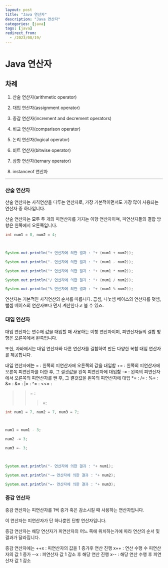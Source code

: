 ```yaml
---
layout: post
title: "Java 연산자"
description: "Java 연산자"
categories: [java]
tags: [java]
redirect_from:
  - /2023/08/19/
---
```


# Java 연산자

## 차례
1. 산술 연산자(arithmetic operator)

2. 대입 연산자(assignment operator)

3. 증감 연산자(increment and decrement operators)

4. 비교 연산자(comparison operator)

5. 논리 연산자(logical operator)

6. 비트 연산자(bitwise operator)

7. 삼항 연산자(ternary operator)

8. instanceof 연산자

***

### 산술 연산자
산술 연산자는 사칙연산을 다루는 연산자로, 가장 기본적이면서도 가장 많이 사용되는 연산자 중 하나입니다.

산술 연산자는 모두 두 개의 피연산자를 가지는 이항 연산자이며, 피연산자들의 결합 방향은 왼쪽에서 오른쪽입니다.

```java
int num1 = 8, num2 = 4;

 

System.out.println("+ 연산자에 의한 결과 : "+ (num1 + num2));

System.out.println("- 연산자에 의한 결과 : "+ (num1 - num2));

System.out.println("* 연산자에 의한 결과 : "+ (num1 * num2));

System.out.println("/ 연산자에 의한 결과 : "+ (num1 / num2));

System.out.println("% 연산자에 의한 결과 : "+ (num1 % num2));
```
연산자는 기본적인 사칙연산의 순서를 따릅니다. 곱셈, 나눗셈 베이스의 연산자를 덧셈, 뺄셈 베이스의 연산자보다 먼저 계산한다고 볼 수 있죠.

### 대입 연산자
대입 연산자는 변수에 값을 대입할 때 사용하는 이항 연산자이며, 피연산자들의 결합 방향은 오른쪽에서 왼쪽입니다.

또한, 자바에서는 대입 연산자와 다른 연산자를 결합하여 만든 다양한 복합 대입 연산자를 제공합니다.

대입 연산자에는
=   : 왼쪽의 피연산자에 오른쪽의 값을 대입함
+=  : 왼쪽의 피연산자에 오른쪽 피연산자를 더한 후, 그 결괏값을 왼쪽 피연산자에 대입함
-=  : 왼쪽의 피연산자에서 오른쪽의 피연산자를 뺀 후, 그 결괏값을 왼쪽의 피연산자에 대입
*=  : 
/=  :
%=  :
&=  :
&=  :
|=  :
^=  :
<<= :
>>= :
>>>=:

```java
int num1 = 7, num2 = 7, num3 = 7;

 

num1 = num1 - 3;

num2 -= 3;

num3 =- 3;

 

System.out.println("- 연산자에 의한 결과 : "+ num1);

System.out.println("-= 연산자에 의한 결과 : "+ num2);

System.out.println("=- 연산자에 의한 결과 : "+ num3);
```

### 증감 연산자
증감 연산자는 피연산자를 1씩 증가 혹은 감소시킬 때 사용하는 연산자입니다.

이 연산자는 피연산자가 단 하나뿐인 단항 연산자입니다.

 

증감 연산자는 해당 연산자가 피연산자의 어느 쪽에 위치하는가에 따라 연산의 순서 및 결과가 달라집니다.

증감 연산자에는 
++x : 피연산자의 값을 1 증가후 연산 진행
x++ : 연산 수행 수 피연산자의 값 1 증가
--x : 피연산자 값 1 감소 후 해당 연산 진행
x-- : 해당 연산 수행 후 피연산자 값 1 감소

```java

```